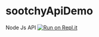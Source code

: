 # sootchyApiDemo
Node Js API
[![Run on Repl.it](https://repl.it/badge/github/ankurshah32/sootchyApiDemo)](https://repl.it/github/ankurshah32/sootchyApiDemo)